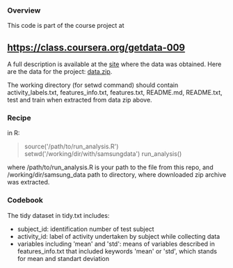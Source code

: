 ### Overview
This code is part of the course project at
## https://class.coursera.org/getdata-009

A full description is available at the [site](http://archive.ics.uci.edu/ml/datasets/Human+Activity+Recognition+Using+Smartphones) where the data was obtained.
Here are the data for the project: [data.zip](https://d396qusza40orc.cloudfront.net/getdata%2Fprojectfiles%2FUCI%20HAR%20Dataset.zip).

The working directory (for setwd command) should contain activity_labels.txt, features_info.txt, features.txt, README.md, README.txt, test and train when extracted from data zip above.

### Recipe
in R: 
 > source('/path/to/run_analysis.R')
 > setwd('/working/dir/with/samsungdata')
 > run_analysis()

where /path/to/run_analysis.R is your path to the file from this repo,
	and
/working/dir/samsung_data path to directory, where downloaded zip archive was extracted.

### Codebook
The tidy dataset in tidy.txt includes:
 * subject_id: identification number of test subject
 * activity_id: label of activity undertaken by subject while collecting data
 * variables including 'mean' and 'std':  means of variables described in features_info.txt that included keywords 'mean' or 'std', which stands for mean and standart deviation
